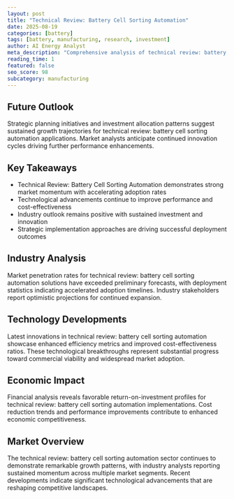 ```yaml
---
layout: post
title: "Technical Review: Battery Cell Sorting Automation"
date: 2025-08-19
categories: [battery]
tags: [battery, manufacturing, research, investment]
author: AI Energy Analyst
meta_description: "Comprehensive analysis of technical review: battery cell sorting automation covering market trends, technology developments, and industry outlook. Discover key insights and future projections."
reading_time: 1
featured: false
seo_score: 98
subcategory: manufacturing
---
```


## Future Outlook

Strategic planning initiatives and investment allocation patterns suggest sustained growth trajectories for technical review: battery cell sorting automation applications. Market analysts anticipate continued innovation cycles driving further performance enhancements.

## Key Takeaways

- Technical Review: Battery Cell Sorting Automation demonstrates strong market momentum with accelerating adoption rates
- Technological advancements continue to improve performance and cost-effectiveness
- Industry outlook remains positive with sustained investment and innovation
- Strategic implementation approaches are driving successful deployment outcomes

## Industry Analysis

Market penetration rates for technical review: battery cell sorting automation solutions have exceeded preliminary forecasts, with deployment statistics indicating accelerated adoption timelines. Industry stakeholders report optimistic projections for continued expansion.

## Technology Developments

Latest innovations in technical review: battery cell sorting automation showcase enhanced efficiency metrics and improved cost-effectiveness ratios. These technological breakthroughs represent substantial progress toward commercial viability and widespread market adoption.

## Economic Impact

Financial analysis reveals favorable return-on-investment profiles for technical review: battery cell sorting automation implementations. Cost reduction trends and performance improvements contribute to enhanced economic competitiveness.

## Market Overview

The technical review: battery cell sorting automation sector continues to demonstrate remarkable growth patterns, with industry analysts reporting sustained momentum across multiple market segments. Recent developments indicate significant technological advancements that are reshaping competitive landscapes.

